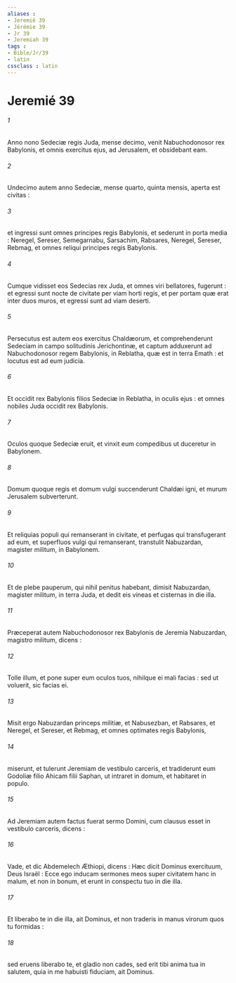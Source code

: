 ```yaml
---
aliases : 
- Jeremié 39
- Jérémie 39
- Jr 39
- Jeremiah 39
tags : 
- Bible/Jr/39
- latin
cssclass : latin
---
```


# Jeremié 39

###### 1
Anno nono Sedeciæ regis Juda, mense decimo, venit Nabuchodonosor rex Babylonis, et omnis exercitus ejus, ad Jerusalem, et obsidebant eam.
###### 2
Undecimo autem anno Sedeciæ, mense quarto, quinta mensis, aperta est civitas :
###### 3
et ingressi sunt omnes principes regis Babylonis, et sederunt in porta media : Neregel, Sereser, Semegarnabu, Sarsachim, Rabsares, Neregel, Sereser, Rebmag, et omnes reliqui principes regis Babylonis.
###### 4
Cumque vidisset eos Sedecias rex Juda, et omnes viri bellatores, fugerunt : et egressi sunt nocte de civitate per viam horti regis, et per portam quæ erat inter duos muros, et egressi sunt ad viam deserti.
###### 5
Persecutus est autem eos exercitus Chaldæorum, et comprehenderunt Sedeciam in campo solitudinis Jerichontinæ, et captum adduxerunt ad Nabuchodonosor regem Babylonis, in Reblatha, quæ est in terra Emath : et locutus est ad eum judicia.
###### 6
Et occidit rex Babylonis filios Sedeciæ in Reblatha, in oculis ejus : et omnes nobiles Juda occidit rex Babylonis.
###### 7
Oculos quoque Sedeciæ eruit, et vinxit eum compedibus ut duceretur in Babylonem.
###### 8
Domum quoque regis et domum vulgi succenderunt Chaldæi igni, et murum Jerusalem subverterunt.
###### 9
Et reliquias populi qui remanserant in civitate, et perfugas qui transfugerant ad eum, et superfluos vulgi qui remanserant, transtulit Nabuzardan, magister militum, in Babylonem.
###### 10
Et de plebe pauperum, qui nihil penitus habebant, dimisit Nabuzardan, magister militum, in terra Juda, et dedit eis vineas et cisternas in die illa.
###### 11
Præceperat autem Nabuchodonosor rex Babylonis de Jeremia Nabuzardan, magistro militum, dicens :
###### 12
Tolle illum, et pone super eum oculos tuos, nihilque ei mali facias : sed ut voluerit, sic facias ei.
###### 13
Misit ergo Nabuzardan princeps militiæ, et Nabusezban, et Rabsares, et Neregel, et Sereser, et Rebmag, et omnes optimates regis Babylonis,
###### 14
miserunt, et tulerunt Jeremiam de vestibulo carceris, et tradiderunt eum Godoliæ filio Ahicam filii Saphan, ut intraret in domum, et habitaret in populo.
###### 15
Ad Jeremiam autem factus fuerat sermo Domini, cum clausus esset in vestibulo carceris, dicens :
###### 16
Vade, et dic Abdemelech Æthiopi, dicens : Hæc dicit Dominus exercituum, Deus Israël : Ecce ego inducam sermones meos super civitatem hanc in malum, et non in bonum, et erunt in conspectu tuo in die illa.
###### 17
Et liberabo te in die illa, ait Dominus, et non traderis in manus virorum quos tu formidas :
###### 18
sed eruens liberabo te, et gladio non cades, sed erit tibi anima tua in salutem, quia in me habuisti fiduciam, ait Dominus.
